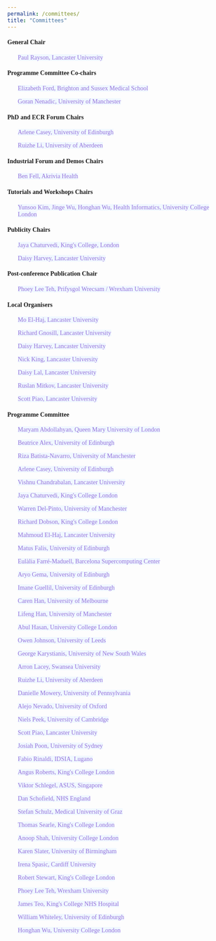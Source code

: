 ```yaml
---
permalink: /committees/
title: "Committees"
---
```


<html>
<meta name="viewport" content="width=device-width, initial-scale=1"> 
<head>
<style>
body {
  font-family: Times New Roman;
}
a:link {
  color:  black;
  background-color: transparent;
  text-decoration: none;
}
a:visited {
  color: black;
  background-color: #F0F8FF;
  text-decoration: none;
}
a:hover {
  color: #6495ED;
  background-color: #F0F8FF;
  text-decoration: underline;
}
a:active {
  color: #6495ED;
  background-color: #F8F8FF;
  text-decoration: underline;
}
</style>
</head>
    
<body>
 <h4>General Chair</h4> 
    <ul>
      <p><a href="https://www.lancaster.ac.uk/staff/rayson/" target="_blank" style=" color: #9370DB; background-color: #F0F8FF; text-decoration: none;" onmouseover="this.style.color='#6495ED'; this.style.backgroundColor='#F0F8FF' ; this.style.textDecoration='underline'" onmouseout="this.style.color='#9370DB'; this.style.backgroundColor='#F0F8FF' ; this.style.textDecoration='none'">Paul Rayson, Lancaster University</a></p>
    </ul>
    <h4>Programme Committee Co-chairs</h4>
    <ul>
      <p><a href="https://profiles.sussex.ac.uk/p170603-elizabeth-ford" target="_blank" style=" color: #9370DB; background-color: #F0F8FF; text-decoration: none;" onmouseover="this.style.color='#6495ED'; this.style.backgroundColor='#F0F8FF' ; this.style.textDecoration='underline'" onmouseout="this.style.color='#9370DB'; this.style.backgroundColor='#F0F8FF' ; this.style.textDecoration='none'">Elizabeth Ford, Brighton and Sussex Medical School</a></p>
      <p><a href="https://personalpages.manchester.ac.uk/staff/GNenadic/" target="_blank" style=" color: #9370DB; background-color: #F0F8FF; text-decoration: none;" onmouseover="this.style.color='#6495ED'; this.style.backgroundColor='#F0F8FF' ; this.style.textDecoration='underline'" onmouseout="this.style.color='#9370DB'; this.style.backgroundColor='#F0F8FF' ; this.style.textDecoration='none'">Goran Nenadic, University of Manchester</a></p>
    </ul>
    <h4>PhD and ECR Forum Chairs</h4>
    <ul>
      <p><a href="https://www.ed.ac.uk/profile/arlene-casey" target="_blank" style=" color: #9370DB; background-color: #F0F8FF; text-decoration: none;" onmouseover="this.style.color='#6495ED'; this.style.backgroundColor='#F0F8FF' ; this.style.textDecoration='underline'" onmouseout="this.style.color='#9370DB'; this.style.backgroundColor='#F0F8FF' ; this.style.textDecoration='none'">Arlene Casey, University of Edinburgh</a></p>
      <p><a href="https://www.abdn.ac.uk/people/ruizhe.li" target="_blank" style=" color: #9370DB; background-color: #F0F8FF; text-decoration: none;" onmouseover="this.style.color='#6495ED'; this.style.backgroundColor='#F0F8FF' ; this.style.textDecoration='underline'" onmouseout="this.style.color='#9370DB'; this.style.backgroundColor='#F0F8FF' ; this.style.textDecoration='none'">Ruizhe Li, University of Aberdeen</a></p>
    </ul>
    <h4>Industrial Forum and Demos Chairs</h4>
    <ul>
      <p><a href="https://uk.linkedin.com/in/ben-fell-5a980620b" target="_blank" style=" color: #9370DB; background-color: #F0F8FF; text-decoration: none;" onmouseover="this.style.color='#6495ED'; this.style.backgroundColor='#F0F8FF' ; this.style.textDecoration='underline'" onmouseout="this.style.color='#9370DB'; this.style.backgroundColor='#F0F8FF' ; this.style.textDecoration='none'">Ben Fell, Akrivia Health</a></p>
    </ul>
    <h4>Tutorials and Workshops Chairs</h4>   
    <ul>
      <p><a href="https://healtac2024.github.io/blog/Tutorial/" target="_blank" style=" color: #9370DB; background-color: #F0F8FF; text-decoration: none;" onmouseover="this.style.color='#6495ED'; this.style.backgroundColor='#F0F8FF' ; this.style.textDecoration='underline'" onmouseout="this.style.color='#9370DB'; this.style.backgroundColor='#F0F8FF' ; this.style.textDecoration='none'">Yunsoo Kim, Jinge Wu, Honghan Wu, Health Informatics, University College London</a></p>
    </ul>
    <h4>Publicity Chairs</h4>
    <ul>
      <p><a href="https://www.kcl.ac.uk/people/jaya-chaturvedi" target="_blank" style=" color: #9370DB; background-color: #F0F8FF; text-decoration: none;" onmouseover="this.style.color='#6495ED'; this.style.backgroundColor='#F0F8FF' ; this.style.textDecoration='underline'" onmouseout="this.style.color='#9370DB'; this.style.backgroundColor='#F0F8FF' ; this.style.textDecoration='none'">Jaya Chaturvedi, King's College, London</a></p>
      <p><a href="https://uk.linkedin.com/in/daisy-harvey-502bb1140" target="_blank" style=" color: #9370DB; background-color: #F0F8FF; text-decoration: none;" onmouseover="this.style.color='#6495ED'; this.style.backgroundColor='#F0F8FF' ; this.style.textDecoration='underline'" onmouseout="this.style.color='#9370DB'; this.style.backgroundColor='#F0F8FF' ; this.style.textDecoration='none'">Daisy Harvey, Lancaster University</a></p>
    </ul>
    <h4>Post-conference Publication Chair</h4>
    <ul>
      <p><a href="https://wrexham.ac.uk/staff-profiles/phoebe-teh/" target="_blank" style=" color: #9370DB; background-color: #F0F8FF; text-decoration: none;" onmouseover="this.style.color='#6495ED'; this.style.backgroundColor='#F0F8FF' ; this.style.textDecoration='underline'" onmouseout="this.style.color='#9370DB'; this.style.backgroundColor='#F0F8FF' ; this.style.textDecoration='none'">Phoey Lee Teh, Prifysgol Wrecsam / Wrexham University</a></p>
    </ul>
    <h4>Local Organisers</h4>
    <ul>
      <p><a href="https://www.lancaster.ac.uk/staff/elhaj/" target="_blank" style=" color: #9370DB; background-color: #F0F8FF; text-decoration: none;" onmouseover="this.style.color='#6495ED'; this.style.backgroundColor='#F0F8FF' ; this.style.textDecoration='underline'" onmouseout="this.style.color='#9370DB'; this.style.backgroundColor='#F0F8FF' ; this.style.textDecoration='none'">Mo El-Haj, Lancaster University</a></p>
      <p><a href="https://www.lancaster.ac.uk/research/research-enterprise-services/res-staff-directory/richard-gnosill" target="_blank" style=" color: #9370DB; background-color: #F0F8FF; text-decoration: none;" onmouseover="this.style.color='#6495ED'; this.style.backgroundColor='#F0F8FF' ; this.style.textDecoration='underline'" onmouseout="this.style.color='#9370DB'; this.style.backgroundColor='#F0F8FF' ; this.style.textDecoration='none'">Richard Gnosill, Lancaster University</a></p>
      <p><a href="https://uk.linkedin.com/in/daisy-harvey-502bb1140" target="_blank" style=" color: #9370DB; background-color: #F0F8FF; text-decoration: none;" onmouseover="this.style.color='#6495ED'; this.style.backgroundColor='#F0F8FF' ; this.style.textDecoration='underline'" onmouseout="this.style.color='#9370DB'; this.style.backgroundColor='#F0F8FF' ; this.style.textDecoration='none'">Daisy Harvey, Lancaster University</a></p>
      <p><a href="https://www.lancaster.ac.uk/research/research-enterprise-services/res-staff-directory/nick-king" target="_blank" style=" color: #9370DB; background-color: #F0F8FF; text-decoration: none;" onmouseover="this.style.color='#6495ED'; this.style.backgroundColor='#F0F8FF' ; this.style.textDecoration='underline'" onmouseout="this.style.color='#9370DB'; this.style.backgroundColor='#F0F8FF' ; this.style.textDecoration='none'">Nick King, Lancaster University</a></p>
      <p><a href="https://uk.linkedin.com/in/daisy-monika-lal-200229216" target="_blank" style=" color: #9370DB; background-color: #F0F8FF; text-decoration: none;" onmouseover="this.style.color='#6495ED'; this.style.backgroundColor='#F0F8FF' ; this.style.textDecoration='underline'" onmouseout="this.style.color='#9370DB'; this.style.backgroundColor='#F0F8FF' ; this.style.textDecoration='none'">Daisy Lal, Lancaster University</a></p>
      <p><a href="https://wp.lancs.ac.uk/mitkov/" target="_blank" style=" color: #9370DB; background-color: #F0F8FF; text-decoration: none;" onmouseover="this.style.color='#6495ED'; this.style.backgroundColor='#F0F8FF' ; this.style.textDecoration='underline'" onmouseout="this.style.color='#9370DB'; this.style.backgroundColor='#F0F8FF' ; this.style.textDecoration='none'">Ruslan Mitkov, Lancaster University</a></p>
      <p><a href="https://www.lancaster.ac.uk/scc/about-us/people/scott-piao" target="_blank" style=" color: #9370DB; background-color: #F0F8FF; text-decoration: none;" onmouseover="this.style.color='#6495ED'; this.style.backgroundColor='#F0F8FF' ; this.style.textDecoration='underline'" onmouseout="this.style.color='#9370DB'; this.style.backgroundColor='#F0F8FF' ; this.style.textDecoration='none'">Scott Piao, Lancaster University</a></p>
    </ul> 
    <h4>Programme Committee</h4>
    <ul>
      <p><a href="https://www.bartscancer.london/staff/dr-maryam-abdollahyan/" target="_blank" style=" color: #9370DB; background-color: #F0F8FF; text-decoration: none;" onmouseover="this.style.color='#6495ED'; this.style.backgroundColor='#F0F8FF' ; this.style.textDecoration='underline'" onmouseout="this.style.color='#9370DB'; this.style.backgroundColor='#F0F8FF' ; this.style.textDecoration='none'">Maryam Abdollahyan, Queen Mary University of London</a></p>
      <p><a href="https://www.ed.ac.uk/profile/dr-beatrice-alex" target="_blank" style=" color: #9370DB; background-color: #F0F8FF; text-decoration: none;" onmouseover="this.style.color='#6495ED'; this.style.backgroundColor='#F0F8FF' ; this.style.textDecoration='underline'" onmouseout="this.style.color='#9370DB'; this.style.backgroundColor='#F0F8FF' ; this.style.textDecoration='none'">Beatrice Alex, University of Edinburgh</a></p>
      <p><a href="https://personalpages.manchester.ac.uk/staff/riza.batista/" target="_blank" style=" color: #9370DB; background-color: #F0F8FF; text-decoration: none;" onmouseover="this.style.color='#6495ED'; this.style.backgroundColor='#F0F8FF' ; this.style.textDecoration='underline'" onmouseout="this.style.color='#9370DB'; this.style.backgroundColor='#F0F8FF' ; this.style.textDecoration='none'">Riza Batista-Navarro, University of Manchester</a></p> 
      <p><a href="https://www.ed.ac.uk/profile/arlene-casey" target="_blank" style=" color: #9370DB; background-color: #F0F8FF; text-decoration: none;" onmouseover="this.style.color='#6495ED'; this.style.backgroundColor='#F0F8FF' ; this.style.textDecoration='underline'" onmouseout="this.style.color='#9370DB'; this.style.backgroundColor='#F0F8FF' ; this.style.textDecoration='none'">Arlene Casey, University of Edinburgh</a></p>
      <p><a href="https://uk.linkedin.com/in/vvcb" target="_blank" style=" color: #9370DB; background-color: #F0F8FF; text-decoration: none;" onmouseover="this.style.color='#6495ED'; this.style.backgroundColor='#F0F8FF' ; this.style.textDecoration='underline'" onmouseout="this.style.color='#9370DB'; this.style.backgroundColor='#F0F8FF' ; this.style.textDecoration='none'">Vishnu Chandrabalan, Lancaster University</a></p>
      <p><a href="https://www.kcl.ac.uk/people/jaya-chaturvedi" target="_blank" style=" color: #9370DB; background-color: #F0F8FF; text-decoration: none;" onmouseover="this.style.color='#6495ED'; this.style.backgroundColor='#F0F8FF' ; this.style.textDecoration='underline'" onmouseout="this.style.color='#9370DB'; this.style.backgroundColor='#F0F8FF' ; this.style.textDecoration='none'">Jaya Chaturvedi, King's College London</a></p>
      <p><a href="https://uk.linkedin.com/in/warren-del-pinto-186b92177" target="_blank" style=" color: #9370DB; background-color: #F0F8FF; text-decoration: none;" onmouseover="this.style.color='#6495ED'; this.style.backgroundColor='#F0F8FF' ; this.style.textDecoration='underline'" onmouseout="this.style.color='#9370DB'; this.style.backgroundColor='#F0F8FF' ; this.style.textDecoration='none'">Warren Del-Pinto, University of Manchester</a></p>
      <p><a href="https://www.kcl.ac.uk/people/richard-dobson" target="_blank" style=" color: #9370DB; background-color: #F0F8FF; text-decoration: none;" onmouseover="this.style.color='#6495ED'; this.style.backgroundColor='#F0F8FF' ; this.style.textDecoration='underline'" onmouseout="this.style.color='#9370DB'; this.style.backgroundColor='#F0F8FF' ; this.style.textDecoration='none'">Richard Dobson, King's College London</a></p>
      <p><a href="https://www.lancaster.ac.uk/staff/elhaj/" target="_blank" style=" color: #9370DB; background-color: #F0F8FF; text-decoration: none;" onmouseover="this.style.color='#6495ED'; this.style.backgroundColor='#F0F8FF' ; this.style.textDecoration='underline'" onmouseout="this.style.color='#9370DB'; this.style.backgroundColor='#F0F8FF' ; this.style.textDecoration='none'">Mahmoud El-Haj, Lancaster University</a></p>
      <p><a href="https://uk.linkedin.com/in/mat%C3%BA%C5%A1-falis-206555a6" target="_blank" style=" color: #9370DB; background-color: #F0F8FF; text-decoration: none;" onmouseover="this.style.color='#6495ED'; this.style.backgroundColor='#F0F8FF' ; this.style.textDecoration='underline'" onmouseout="this.style.color='#9370DB'; this.style.backgroundColor='#F0F8FF' ; this.style.textDecoration='none'">Matus Falis, University of Edinburgh</a></p>
      <p><a href="https://www.bsc.es/farre-maduell-eulalia" target="_blank" style=" color: #9370DB; background-color: #F0F8FF; text-decoration: none;" onmouseover="this.style.color='#6495ED'; this.style.backgroundColor='#F0F8FF' ; this.style.textDecoration='underline'" onmouseout="this.style.color='#9370DB'; this.style.backgroundColor='#F0F8FF' ; this.style.textDecoration='none'">Eulàlia Farré-Maduell, Barcelona Supercomputing Center</a></p>
      <p><a href="https://uk.linkedin.com/in/aryopg" target="_blank" style=" color: #9370DB; background-color: #F0F8FF; text-decoration: none;" onmouseover="this.style.color='#6495ED'; this.style.backgroundColor='#F0F8FF' ; this.style.textDecoration='underline'" onmouseout="this.style.color='#9370DB'; this.style.backgroundColor='#F0F8FF' ; this.style.textDecoration='none'">Aryo Gema, University of Edinburgh</a></p>
      <p><a href="https://uk.linkedin.com/in/imane-guellil-10699253" target="_blank" style=" color: #9370DB; background-color: #F0F8FF; text-decoration: none;" onmouseover="this.style.color='#6495ED'; this.style.backgroundColor='#F0F8FF' ; this.style.textDecoration='underline'" onmouseout="this.style.color='#9370DB'; this.style.backgroundColor='#F0F8FF' ; this.style.textDecoration='none'">Imane Guellil, University of Edinburgh</a></p>
      <p><a href="https://drcarenhan.github.io/" target="_blank" style=" color: #9370DB; background-color: #F0F8FF; text-decoration: none;" onmouseover="this.style.color='#6495ED'; this.style.backgroundColor='#F0F8FF' ; this.style.textDecoration='underline'" onmouseout="this.style.color='#9370DB'; this.style.backgroundColor='#F0F8FF' ; this.style.textDecoration='none'">Caren Han, University of Melbourne</a></p>
      <p><a href="https://uk.linkedin.com/in/aaronhan" target="_blank" style=" color: #9370DB; background-color: #F0F8FF; text-decoration: none;" onmouseover="this.style.color='#6495ED'; this.style.backgroundColor='#F0F8FF' ; this.style.textDecoration='underline'" onmouseout="this.style.color='#9370DB'; this.style.backgroundColor='#F0F8FF' ; this.style.textDecoration='none'">Lifeng Han, University of Manchester</a></p>
      <p><a href="https://profiles.ucl.ac.uk/92445-abul-hasan" target="_blank" style=" color: #9370DB; background-color: #F0F8FF; text-decoration: none;" onmouseover="this.style.color='#6495ED'; this.style.backgroundColor='#F0F8FF' ; this.style.textDecoration='underline'" onmouseout="this.style.color='#9370DB'; this.style.backgroundColor='#F0F8FF' ; this.style.textDecoration='none'">Abul Hasan, University College London</a></p>
      <p><a href="https://eps.leeds.ac.uk/computing/staff/259/owen-johnson" target="_blank" style=" color: #9370DB; background-color: #F0F8FF; text-decoration: none;" onmouseover="this.style.color='#6495ED'; this.style.backgroundColor='#F0F8FF' ; this.style.textDecoration='underline'" onmouseout="this.style.color='#9370DB'; this.style.backgroundColor='#F0F8FF' ; this.style.textDecoration='none'">Owen Johnson, University of Leeds</a></p>
      <p><a href="https://research.unsw.edu.au/people/dr-george-karystianis" target="_blank" style=" color: #9370DB; background-color: #F0F8FF; text-decoration: none;" onmouseover="this.style.color='#6495ED'; this.style.backgroundColor='#F0F8FF' ; this.style.textDecoration='underline'" onmouseout="this.style.color='#9370DB'; this.style.backgroundColor='#F0F8FF' ; this.style.textDecoration='none'">George Karystianis, University of New South Wales</a></p>
      <p><a href="https://www.swansea.ac.uk/staff/a.s.lacey/" target="_blank" style=" color: #9370DB; background-color: #F0F8FF; text-decoration: none;" onmouseover="this.style.color='#6495ED'; this.style.backgroundColor='#F0F8FF' ; this.style.textDecoration='underline'" onmouseout="this.style.color='#9370DB'; this.style.backgroundColor='#F0F8FF' ; this.style.textDecoration='none'">Arron Lacey, Swansea University</a></p>
      <p><a href="https://www.abdn.ac.uk/people/ruizhe.li" target="_blank" style=" color: #9370DB; background-color: #F0F8FF; text-decoration: none;" onmouseover="this.style.color='#6495ED'; this.style.backgroundColor='#F0F8FF' ; this.style.textDecoration='underline'" onmouseout="this.style.color='#9370DB'; this.style.backgroundColor='#F0F8FF' ; this.style.textDecoration='none'">Ruizhe Li, University of Aberdeen</a></p>
      <p><a href="https://www.dbei.med.upenn.edu/bio/danielle-mowery-phd-famia" target="_blank" style=" color: #9370DB; background-color: #F0F8FF; text-decoration: none;" onmouseover="this.style.color='#6495ED'; this.style.backgroundColor='#F0F8FF' ; this.style.textDecoration='underline'" onmouseout="this.style.color='#9370DB'; this.style.backgroundColor='#F0F8FF' ; this.style.textDecoration='none'">Danielle Mowery, University of Pennsylvania</a></p>
      <p><a href="https://www.psych.ox.ac.uk/team/alejo-nevado-holgado" target="_blank" style=" color: #9370DB; background-color: #F0F8FF; text-decoration: none;" onmouseover="this.style.color='#6495ED'; this.style.backgroundColor='#F0F8FF' ; this.style.textDecoration='underline'" onmouseout="this.style.color='#9370DB'; this.style.backgroundColor='#F0F8FF' ; this.style.textDecoration='none'">Alejo Nevado, University of Oxford</a></p>
      <p><a href="https://uk.linkedin.com/in/nielspeek" target="_blank" style=" color: #9370DB; background-color: #F0F8FF; text-decoration: none;" onmouseover="this.style.color='#6495ED'; this.style.backgroundColor='#F0F8FF' ; this.style.textDecoration='underline'" onmouseout="this.style.color='#9370DB'; this.style.backgroundColor='#F0F8FF' ; this.style.textDecoration='none'">Niels Peek, University of Cambridge</a></p>
      <p><a href="https://www.lancaster.ac.uk/scc/about-us/people/scott-piao" target="_blank" style=" color: #9370DB; background-color: #F0F8FF; text-decoration: none;" onmouseover="this.style.color='#6495ED'; this.style.backgroundColor='#F0F8FF' ; this.style.textDecoration='underline'" onmouseout="this.style.color='#9370DB'; this.style.backgroundColor='#F0F8FF' ; this.style.textDecoration='none'">Scott Piao, Lancaster University</a></p>
      <p><a href="https://au.linkedin.com/in/josiah-poon-43931782" target="_blank" style=" color: #9370DB; background-color: #F0F8FF; text-decoration: none;" onmouseover="this.style.color='#6495ED'; this.style.backgroundColor='#F0F8FF' ; this.style.textDecoration='underline'" onmouseout="this.style.color='#9370DB'; this.style.backgroundColor='#F0F8FF' ; this.style.textDecoration='none'">Josiah Poon, University of Sydney</a></p>
      <p><a href="https://nlplab.fbk.eu/people/fabio-rinaldi" target="_blank" style=" color: #9370DB; background-color: #F0F8FF; text-decoration: none;" onmouseover="this.style.color='#6495ED'; this.style.backgroundColor='#F0F8FF' ; this.style.textDecoration='underline'" onmouseout="this.style.color='#9370DB'; this.style.backgroundColor='#F0F8FF' ; this.style.textDecoration='none'">Fabio Rinaldi, IDSIA, Lugano</a></p>
      <p><a href="https://www.kcl.ac.uk/people/angus-roberts" target="_blank" style=" color: #9370DB; background-color: #F0F8FF; text-decoration: none;" onmouseover="this.style.color='#6495ED'; this.style.backgroundColor='#F0F8FF' ; this.style.textDecoration='underline'" onmouseout="this.style.color='#9370DB'; this.style.backgroundColor='#F0F8FF' ; this.style.textDecoration='none'">Angus Roberts, King's College London</a></p>
      <p><a href="https://sg.linkedin.com/in/viktor-schlegel-585a59172" target="_blank" style=" color: #9370DB; background-color: #F0F8FF; text-decoration: none;" onmouseover="this.style.color='#6495ED'; this.style.backgroundColor='#F0F8FF' ; this.style.textDecoration='underline'" onmouseout="this.style.color='#9370DB'; this.style.backgroundColor='#F0F8FF' ; this.style.textDecoration='none'">Viktor Schlegel, ASUS, Singapore</a></p>
      <p><a href="https://uk.linkedin.com/in/dan-schofield-96439a99" target="_blank" style=" color: #9370DB; background-color: #F0F8FF; text-decoration: none;" onmouseover="this.style.color='#6495ED'; this.style.backgroundColor='#F0F8FF' ; this.style.textDecoration='underline'" onmouseout="this.style.color='#9370DB'; this.style.backgroundColor='#F0F8FF' ; this.style.textDecoration='none'">Dan Schofield, NHS England</a></p>
      <p><a href="https://user.medunigraz.at/stefan.schulz/" target="_blank" style=" color: #9370DB; background-color: #F0F8FF; text-decoration: none;" onmouseover="this.style.color='#6495ED'; this.style.backgroundColor='#F0F8FF' ; this.style.textDecoration='underline'" onmouseout="this.style.color='#9370DB'; this.style.backgroundColor='#F0F8FF' ; this.style.textDecoration='none'">Stefan Schulz, Medical University of Graz</a></p>
      <p><a href="https://phidatalab.org/team/thomas-searle/" target="_blank" style=" color: #9370DB; background-color: #F0F8FF; text-decoration: none;" onmouseover="this.style.color='#6495ED'; this.style.backgroundColor='#F0F8FF' ; this.style.textDecoration='underline'" onmouseout="this.style.color='#9370DB'; this.style.backgroundColor='#F0F8FF' ; this.style.textDecoration='none'">Thomas Searle, King's College London</a></p>
      <p><a href="https://www.ucl.ac.uk/health-informatics/people/anoop-shah" target="_blank" style=" color: #9370DB; background-color: #F0F8FF; text-decoration: none;" onmouseover="this.style.color='#6495ED'; this.style.backgroundColor='#F0F8FF' ; this.style.textDecoration='underline'" onmouseout="this.style.color='#9370DB'; this.style.backgroundColor='#F0F8FF' ; this.style.textDecoration='none'">Anoop Shah, University College London</a></p>
      <p><a href="https://loop.frontiersin.org/people/933419/overview?snsrc" target="_blank" style=" color: #9370DB; background-color: #F0F8FF; text-decoration: none;" onmouseover="this.style.color='#6495ED'; this.style.backgroundColor='#F0F8FF' ; this.style.textDecoration='underline'" onmouseout="this.style.color='#9370DB'; this.style.backgroundColor='#F0F8FF' ; this.style.textDecoration='none'">Karen Slater, University of Birmingham</a></p>
      <p><a href="https://profiles.cardiff.ac.uk/staff/spasici" target="_blank" style=" color: #9370DB; background-color: #F0F8FF; text-decoration: none;" onmouseover="this.style.color='#6495ED'; this.style.backgroundColor='#F0F8FF' ; this.style.textDecoration='underline'" onmouseout="this.style.color='#9370DB'; this.style.backgroundColor='#F0F8FF' ; this.style.textDecoration='none'">Irena Spasic, Cardiff University</a></p>
      <p><a href="https://www.kcl.ac.uk/people/professor-robert-stewart" target="_blank" style=" color: #9370DB; background-color: #F0F8FF; text-decoration: none;" onmouseover="this.style.color='#6495ED'; this.style.backgroundColor='#F0F8FF' ; this.style.textDecoration='underline'" onmouseout="this.style.color='#9370DB'; this.style.backgroundColor='#F0F8FF' ; this.style.textDecoration='none'">Robert Stewart, King's College London</a></p>
      <p><a href="https://wrexham.ac.uk/staff-profiles/phoebe-teh/" target="_blank" style=" color: #9370DB; background-color: #F0F8FF; text-decoration: none;" onmouseover="this.style.color='#6495ED'; this.style.backgroundColor='#F0F8FF' ; this.style.textDecoration='underline'" onmouseout="this.style.color='#9370DB'; this.style.backgroundColor='#F0F8FF' ; this.style.textDecoration='none'">Phoey Lee Teh, Wrexham University</a></p>
      <p><a href="https://www.kch.nhs.uk/services/consultants-a-to-z/prof-james-teo/" target="_blank" style=" color: #9370DB; background-color: #F0F8FF; text-decoration: none;" onmouseover="this.style.color='#6495ED'; this.style.backgroundColor='#F0F8FF' ; this.style.textDecoration='underline'" onmouseout="this.style.color='#9370DB'; this.style.backgroundColor='#F0F8FF' ; this.style.textDecoration='none'">James Teo, King's College NHS Hospital</a></p>
      <p><a href="https://www.ed.ac.uk/profile/dr-william-whiteley" target="_blank" style=" color: #9370DB; background-color: #F0F8FF; text-decoration: none;" onmouseover="this.style.color='#6495ED'; this.style.backgroundColor='#F0F8FF' ; this.style.textDecoration='underline'" onmouseout="this.style.color='#9370DB'; this.style.backgroundColor='#F0F8FF' ; this.style.textDecoration='none'">William Whiteley, University of Edinburgh</a></p>
      <p><a href="https://profiles.ucl.ac.uk/78197-honghan-wu" target="_blank" style=" color: #9370DB; background-color: #F0F8FF; text-decoration: none;" onmouseover="this.style.color='#6495ED'; this.style.backgroundColor='#F0F8FF' ; this.style.textDecoration='underline'" onmouseout="this.style.color='#9370DB'; this.style.backgroundColor='#F0F8FF' ; this.style.textDecoration='none'">Honghan Wu, University College London</a></p>
    </ul>
</body>
</html>



